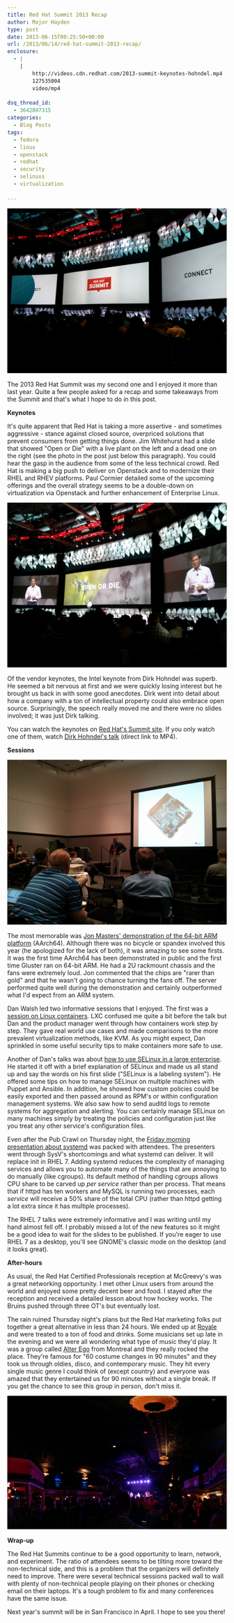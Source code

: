 ```yaml
---
title: Red Hat Summit 2013 Recap
author: Major Hayden
type: post
date: 2013-06-15T00:25:50+00:00
url: /2013/06/14/red-hat-summit-2013-recap/
enclosure:
  - |
    |
        http://videos.cdn.redhat.com/2013-summit-keynotes-hohndel.mp4
        127535004
        video/mp4

dsq_thread_id:
  - 3642807315
categories:
  - Blog Posts
tags:
  - fedora
  - linux
  - openstack
  - redhat
  - security
  - selinuxs
  - virtualization

---
```

![1]

The 2013 Red Hat Summit was my second one and I enjoyed it more than last year. Quite a few people asked for a recap and some takeaways from the Summit and that's what I hope to do in this post.

**Keynotes**

It's quite apparent that Red Hat is taking a more assertive - and sometimes aggressive - stance against closed source, overpriced solutions that prevent consumers from getting things done. Jim Whitehurst had a slide that showed "Open or Die" with a live plant on the left and a dead one on the right (see the photo in the post just below this paragraph). You could hear the gasp in the audience from some of the less technical crowd. Red Hat is making a big push to deliver on Openstack and to modernize their RHEL and RHEV platforms. Paul Cormier detailed some of the upcoming offerings and the overall strategy seems to be a double-down on virtualization via Openstack and further enhancement of Enterprise Linux.

![2]

Of the vendor keynotes, the Intel keynote from Dirk Hohndel was superb. He seemed a bit nervous at first and we were quickly losing interest but he brought us back in with some good anecdotes. Dirk went into detail about how a company with a ton of intellectual property could also embrace open source. Surprisingly, the speech really moved me and there were no slides involved; it was just Dirk talking.

You can watch the keynotes on [Red Hat's Summit site][3]. If you only watch one of them, watch [Dirk Hohndel's talk][4] (direct link to MP4).

**Sessions**

![5]

The most memorable was [Jon Masters' demonstration of the 64-bit ARM platform][6] (AArch64). Although there was no bicycle or spandex involved this year (he apologized for the lack of both), it was amazing to see some firsts. It was the first time AArch64 has been demonstrated in public and the first time Gluster ran on 64-bit ARM. He had a 2U rackmount chassis and the fans were extremely loud. Jon commented that the chips are "rarer than gold" and that he wasn't going to chance turning the fans off. The server performed quite well during the demonstration and certainly outperformed what I'd expect from an ARM system.

Dan Walsh led two informative sessions that I enjoyed. The first was a [session on Linux containers][7]. LXC confused me quite a bit before the talk but Dan and the product manager went through how containers work step by step. They gave real world use cases and made comparisons to the more prevalent virtualization methods, like KVM. As you might expect, Dan sprinkled in some useful security tips to make containers more safe to use.

Another of Dan's talks was about [how to use SELinux in a large enterprise][8]. He started it off with a brief explanation of SELinux and made us all stand up and say the words on his first slide ("SELinux is a labeling system"). He offered some tips on how to manage SELinux on multiple machines with Puppet and Ansible. In addition, he showed how custom policies could be easily exported and then passed around as RPM's or within configuration management systems. We also saw how to send auditd logs to remote systems for aggregation and alerting. You can certainly manage SELinux on many machines simply by treating the policies and configuration just like you treat any other service's configuration files.

Even after the Pub Crawl on Thursday night, the [Friday morning presentation about systemd][9] was packed with attendees. The presenters went through SysV's shortcomings and what systemd can deliver. It will replace init in RHEL 7. Adding systemd reduces the complexity of managing services and allows you to automate many of the things that are annoying to do manually (like cgroups). Its default method of handling cgroups allows CPU share to be carved up _per service_ rather than per process. That means that if httpd has ten workers and MySQL is running two processes, each _service_ will receive a 50% share of the total CPU (rather than httpd getting a lot extra since it has multiple processes).

The RHEL 7 talks were extremely informative and I was writing until my hand almost fell off. I probably missed a lot of the new features so it might be a good idea to wait for the slides to be published. If you're eager to use RHEL 7 as a desktop, you'll see GNOME's classic mode on the desktop (and it looks great).

**After-hours**

As usual, the Red Hat Certified Professionals reception at McGreevy's was a great networking opportunity. I met other Linux users from around the world and enjoyed some pretty decent beer and food. I stayed after the reception and received a detailed lesson about how hockey works. The Bruins pushed through three OT's but eventually lost.

The rain ruined Thursday night's plans but the Red Hat marketing folks put together a great alternative in less than 24 hours. We ended up at [Royale][10] and were treated to a ton of food and drinks. Some musicians set up late in the evening and we were all wondering what type of music they'd play. It was a group called [Alter Ego][11] from Montreal and they really rocked the place. They're famous for "60 costume changes in 90 minutes" and they took us through oldies, disco, and contemporary music. They hit every single music genre I could think of (except country) and everyone was amazed that they entertained us for 90 minutes without a single break. If you get the chance to see this group in person, don't miss it.

![12]

**Wrap-up**

The Red Hat Summits continue to be a good opportunity to learn, network, and experiment. The ratio of attendees seems to be tilting more toward the non-technical side, and this is a problem that the organizers will definitely need to improve. There were several technical sessions packed wall to wall with plenty of non-technical people playing on their phones or checking email on their laptops. It's a tough problem to fix and many conferences have the same issue.

Next year's summit will be in San Francisco in April. I hope to see you there!

 [1]: /wp-content/uploads/2013/06/IMG_20130611_173516.jpg
 [2]: /wp-content/uploads/2013/06/IMG_20130611_180616.jpg
 [3]: http://www.redhat.com/summit/2013/gallery/
 [4]: http://videos.cdn.redhat.com/2013-summit-keynotes-hohndel.mp4
 [5]: /wp-content/uploads/2013/06/IMG_20130613_140551.jpg
 [6]: http://www.redhat.com/summit/sessions/index.html#232
 [7]: http://www.redhat.com/summit/sessions/index.html#418
 [8]: http://www.redhat.com/summit/sessions/index.html#67
 [9]: http://www.redhat.com/summit/sessions/index.html#499
 [10]: http://royaleboston.com/
 [11]: http://www.alteregobooking.com/
 [12]: /wp-content/uploads/2013/06/PANO_20130613_213602.jpg
